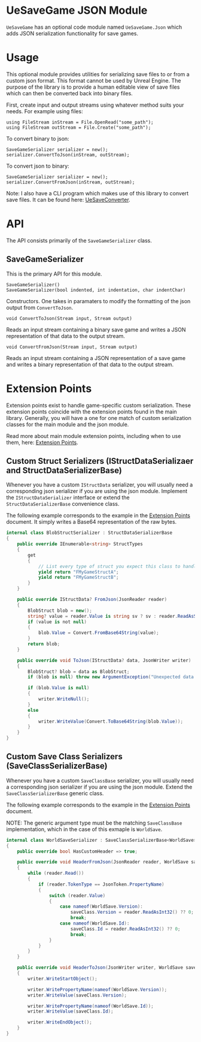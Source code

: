 # UeSaveGame JSON Module

`UeSaveGame` has an optional code module named `UeSaveGame.Json` which adds JSON serialization functionality for save games.

# Usage

This optional module provides utilities for serializing save files to or from a custom json format. This format cannot be used by Unreal Engine. The purpose of the library is to provide a human editable view of save files which can then be converted back into binary files.

First, create input and output streams using whatever method suits your needs. For example using files:

    using FileStream inStream = File.OpenRead("some_path");
    using FileStream outStream = File.Create("some_path");

To convert binary to json:

    SaveGameSerializer serializer = new();
    serializer.ConvertToJson(inStream, outStream);

To convert json to binary:

    SaveGameSerializer serializer = new();
    serializer.ConvertFromJson(inStream, outStream);

Note: I also have a CLI program which makes use of this library to convert save files. It can be found here: [UeSaveConverter](https://github.com/CrystalFerrai/UeSaveConverter.git).

# API

The API consists primarily of the `SaveGameSerializer` class.

## SaveGameSerializer

This is the primary API for this module.

    SaveGameSerializer()
    SaveGameSerializer(bool indented, int indentation, char indentChar)

Constructors. One takes in paramaters to modify the formatting of the json output from `ConvertToJson`.

    void ConvertToJson(Stream input, Stream output)

Reads an input stream containing a binary save game and writes a JSON representation of that data to the output stream.

    void ConvertFromJson(Stream input, Stream output)

Reads an input stream containing a JSON representation of a save game and writes a binary representation of that data to the output stream.

# Extension Points

Extension points exist to handle game-specific custom serialization. These extension points coincide with the extension points found in the main library. Generally, you will have a one for one match of custom serialization classes for the main module and the json module.

Read more about main module extension points, including when to use them, here: [Extension Points](extension.md).

## Custom Struct Serializers (IStructDataSerializaer and StructDataSerializerBase)

Whenever you have a custom `IStructData` serializer, you will usually need a corresponding json serializer if you are using the json module. Implement the `IStructDataSerializer` interface or extend the `StructDataSerializerBase` convenience class.

The following example corresponds to the example in the [Extension Points](extension.md) document. It simply writes a Base64 representation of the raw bytes.

```cs
internal class BlobStructSerializer : StructDataSerializerBase
{
    public override IEnumerable<string> StructTypes
    {
        get
        {
            // List every type of struct you expect this class to handle
            yield return "FMyGameStructA";
            yield return "FMyGameStructB";
        }
    }

    public override IStructData? FromJson(JsonReader reader)
    {
        BlobStruct blob = new();
        string? value = reader.Value is string sv ? sv : reader.ReadAsString();
        if (value is not null)
        {
            blob.Value = Convert.FromBase64String(value);
        }
        return blob;
    }

    public override void ToJson(IStructData? data, JsonWriter writer)
    {
        BlobStruct? blob = data as BlobStruct;
        if (blob is null) throw new ArgumentException("Unexpected data type", nameof(data));

        if (blob.Value is null)
        {
            writer.WriteNull();
        }
        else
        {
            writer.WriteValue(Convert.ToBase64String(blob.Value));
        }
    }
}
```

## Custom Save Class Serializers (SaveClassSerializerBase)

Whenever you have a custom `SaveClassBase` serializer, you will usually need a corresponding json serializer if you are using the json module. Extend the `SaveClassSerializerBase` generic class.

The following example corresponds to the example in the [Extension Points](extension.md) document.

NOTE: The generic argument type must be the matching `SaveClassBase` implementation, which in the case of this exmaple is `WorldSave`.

```cs
internal class WorldSaveSerializer : SaveClassSerializerBase<WorldSave>
{
    public override bool HasCustomHeader => true;

    public override void HeaderFromJson(JsonReader reader, WorldSave saveClass)
    {
        while (reader.Read())
        {
            if (reader.TokenType == JsonToken.PropertyName)
            {
                switch (reader.Value)
                {
                    case nameof(WorldSave.Version):
                        saveClass.Version = reader.ReadAsInt32() ?? 0;
                        break;
                    case nameof(WorldSave.Id):
                        saveClass.Id = reader.ReadAsInt32() ?? 0;
                        break;
                }
            }
        }
    }

    public override void HeaderToJson(JsonWriter writer, WorldSave saveClass)
    {
        writer.WriteStartObject();

        writer.WritePropertyName(nameof(WorldSave.Version));
        writer.WriteValue(saveClass.Version);

        writer.WritePropertyName(nameof(WorldSave.Id));
        writer.WriteValue(saveClass.Id);

        writer.WriteEndObject();
    }
}
```
